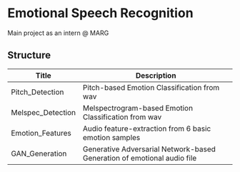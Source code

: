# Emotional Speech Recognition

Main project as an intern @ MARG

## Structure

Title|Description
-|-
Pitch_Detection| Pitch-based Emotion Classification from wav
Melspec_Detection | Melspectrogram-based Emotion Classification from wav
Emotion_Features | Audio feature-extraction from 6 basic emotion samples
GAN_Generation | Generative Adversarial Network-based Generation of emotional audio file
